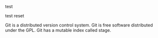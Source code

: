 test

test reset

Git is a distributed version control system.
Git is free software distributed under the GPL.
Git has a mutable index called stage.